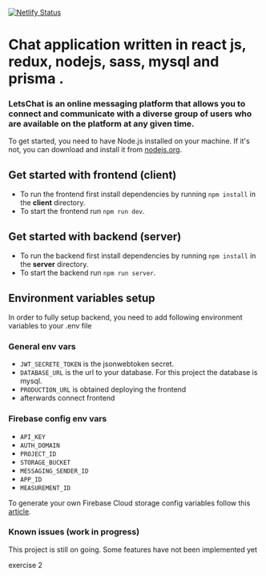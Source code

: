 [![Netlify Status](https://api.netlify.com/api/v1/badges/6bcac520-5571-4aad-b121-9656df4462fc/deploy-status)](https://app.netlify.com/sites/letschat-frontend/deploys)

# Chat application written in react js, redux, nodejs, sass, mysql and prisma .

### LetsChat is an online messaging platform that allows you to connect and communicate with a diverse group of users who are available on the platform at any given time.

To get started, you need to have Node.js installed on your machine. If it's not, you can download and install it from [nodejs.org](https://nodejs.org).

## Get started with frontend (client)

- To run the frontend first install dependencies by running `npm install` in the **client** directory.
- To start the frontend run `npm run dev`.

## Get started with backend (server)

- To run the backend first install dependencies by running `npm install` in the **server** directory.
- To start the backend run `npm run server`.

## Environment variables setup

In order to fully setup backend, you need to add following environment variables to your .env file

### General env vars

- `JWT_SECRETE_TOKEN` is the jsonwebtoken secret.
- `DATABASE_URL` is the url to your database. For this project the database is mysql.
- `PRODUCTION_URL` is obtained deploying the frontend
- afterwards connect frontend

### Firebase config env vars

- `API_KEY `
- `AUTH_DOMAIN`
- `PROJECT_ID`
- `STORAGE_BUCKET`
- `MESSAGING_SENDER_ID`
- `APP_ID`
- `MEASUREMENT_ID`

To generate your own Firebase Cloud storage config variables follow this [article](https://javascript.plainenglish.io/uploading-an-image-to-firebase-cloud-storage-and-returning-url-with-express-nodejs-713daac7a5d4).

### Known issues (work in progress)

This project is still on going. Some features have not been implemented yet

exercise 2
